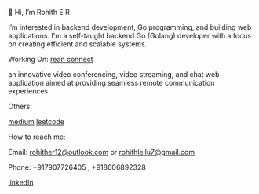  👋 Hi, I’m Rohith E R
 
 I’m interested in backend development, Go programming, and building web applications. I'm a self-taught backend Go (Golang) developer with a focus on creating efficient and scalable systems.

 Working On: [rean connect](https://70off.online)
 
   an innovative video conferencing, video streaming, and chat web application aimed at providing seamless remote communication experiences.
    
 Others:
 
   [medium](https://github.com/RohithER12)
   [leetcode](https://leetcode.com/rohithlellu7/)
   
 How to reach me:
 
   Email: rohither12@outlook.com or rohithlellu7@gmail.com
   
   Phone: +917907726405 , +918606892328
   
   [linkedIn](https://www.linkedin.com/in/rohither)

